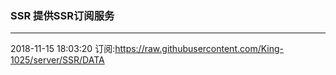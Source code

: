### SSR 提供SSR订阅服务
---
2018-11-15 18:03:20 订阅:https://raw.githubusercontent.com/King-1025/server/SSR/DATA
